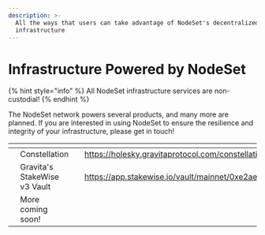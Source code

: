 ```yaml
---
description: >-
  All the ways that users can take advantage of NodeSet's decentralized
  infrastructure
---
```


# Infrastructure Powered by NodeSet

{% hint style="info" %}
All NodeSet infrastructure services are non-custodial!
{% endhint %}

The NodeSet network powers several products, and many more are planned. If you are interested in using NodeSet to ensure the resilience and integrity of your infrastructure, please get in touch!



<table data-view="cards"><thead><tr><th></th><th></th><th></th><th data-hidden data-card-target data-type="content-ref"></th><th data-hidden data-card-cover data-type="files"></th></tr></thead><tbody><tr><td></td><td>Constellation</td><td></td><td><a href="https://holesky.gravitaprotocol.com/constellation/xreth">https://holesky.gravitaprotocol.com/constellation/xreth</a></td><td><a href="../.gitbook/assets/Screenshot_20240501_135245.png">Screenshot_20240501_135245.png</a></td></tr><tr><td></td><td>Gravita's<br>StakeWise v3 Vault</td><td></td><td><a href="https://app.stakewise.io/vault/mainnet/0xe2aeecc76839692aea35a8d119181b14ebf411c9">https://app.stakewise.io/vault/mainnet/0xe2aeecc76839692aea35a8d119181b14ebf411c9</a></td><td><a href="../.gitbook/assets/Screenshot_20240501_135130.png">Screenshot_20240501_135130.png</a></td></tr><tr><td></td><td>More coming soon!</td><td></td><td></td><td><a href="../.gitbook/assets/NodeSet-logo.png">NodeSet-logo.png</a></td></tr></tbody></table>
